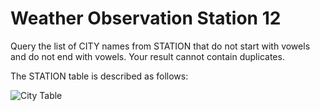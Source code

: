 # Weather Observation Station 12
Query the list of CITY names from STATION that do not start with vowels and do not end with vowels. Your result cannot contain duplicates.

The STATION table is described as follows:

![City Table](https://s3.amazonaws.com/hr-challenge-images/9336/1449345840-5f0a551030-Station.jpg)

